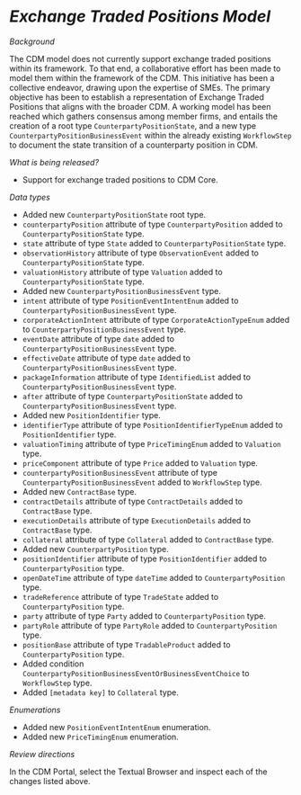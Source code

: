 # *Exchange Traded Positions Model*

_Background_

The CDM model does not currently support exchange traded positions within its framework. To that end, a collaborative effort has been made to model them within the framework of the CDM. This initiative has been a collective endeavor, drawing upon the expertise of SMEs. The primary objective has been to establish a representation of Exchange Traded Positions that aligns with the broader CDM. A working model has been reached which gathers consensus among member firms, and entails the creation of a root type `CounterpartyPositionState`, and a new type `CounterpartyPositionBusinessEvent` within the already existing `WorkflowStep` to document the state transition of a counterparty position in CDM.

_What is being released?_

- Support for exchange traded positions to CDM Core.

_Data types_

- Added new `CounterpartyPositionState` root type.
- `counterpartyPosition` attribute of type `CounterpartyPosition` added to `CounterpartyPositionState` type.
- `state` attribute of type `State` added to `CounterpartyPositionState` type.
- `observationHistory` attribute of type `ObservationEvent` added to `CounterpartyPositionState` type.
- `valuationHistory` attribute of type `Valuation` added to `CounterpartyPositionState` type.
- Added new `CounterpartyPositionBusinessEvent` type.
- `intent` attribute of type `PositionEventIntentEnum` added to `CounterpartyPositionBusinessEvent` type.
- `corporateActionIntent` attribute of type `CorporateActionTypeEnum` added to `CounterpartyPositionBusinessEvent` type.
- `eventDate` attribute of type `date` added to `CounterpartyPositionBusinessEvent` type.
- `effectiveDate` attribute of type `date` added to `CounterpartyPositionBusinessEvent` type.
- `packageInformation` attribute of type `IdentifiedList` added to `CounterpartyPositionBusinessEvent` type.
- `after` attribute of type `CounterpartyPositionState` added to `CounterpartyPositionBusinessEvent` type.
- Added new `PositionIdentifier` type.
- `identifierType` attribute of type `PositionIdentifierTypeEnum` added to `PositionIdentifier` type.
- `valuationTiming` attribute of type `PriceTimingEnum` added to `Valuation` type.
- `priceComponent` attribute of type `Price` added to `Valuation` type.
- `counterpartyPositionBusinessEvent` attribute of type `CounterpartyPositionBusinessEvent` added to `WorkflowStep` type.
- Added new `ContractBase` type.
- `contractDetails` attribute of type `ContractDetails` added to `ContractBase` type.
- `executionDetails` attribute of type `ExecutionDetails` added to `ContractBase` type.
- `collateral` attribute of type `Collateral` added to `ContractBase` type.
- Added new `CounterpartyPosition` type.
- `positionIdentifier` attribute of type `PositionIdentifier` added to `CounterpartyPosition` type.
- `openDateTime` attribute of type `dateTime` added to `CounterpartyPosition` type.
- `tradeReference` attribute of type `TradeState` added to `CounterpartyPosition` type.
- `party` attribute of type `Party` added to `CounterpartyPosition` type.
- `partyRole` attribute of type `PartyRole` added to `CounterpartyPosition` type.
- `positionBase` attribute of type `TradableProduct` added to `CounterpartyPosition` type.
- Added condition `CounterpartyPositionBusinessEventOrBusinessEventChoice` to `WorkflowStep` type.
- Added `[metadata key]` to `Collateral` type.

_Enumerations_

- Added new `PositionEventIntentEnum` enumeration.
- Added new `PriceTimingEnum` enumeration.

_Review directions_

In the CDM Portal, select the Textual Browser and inspect each of the changes listed above.